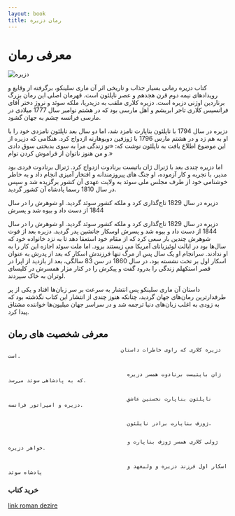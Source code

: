 ```yaml
---
layout: book
title: رمان دزیره
--- 
```


# معرفی رمان  



 ![دزیره][def1]

کتاب دزیره رمانی بسیار جذاب و تاریخی اثر آن ماری سلینکو، برگرفته از وقایع و رویدادهای نیمه دوم قرن هجدهم و عصر ناپلئون است. قهرمان اصلی این رمان بزرگ برناردین اوژنی دزیره است. دزیره کلاری ملقب به دزیدریا، ملکه سوئد و نروژ دختر آقای فرانسیس کلاری تاجر ابریشم و اهل مارسی  بود که در هشتم نوامبر سال 1777 میلادی در مارسی فرانسه چشم به جهان گشود.

دزیره در سال 1794 با ناپلئون بناپارت نامزد شد، اما دو سال بعد ناپلئون نامزدی خود را با او به هم زد و در هشتم مارس 1796 با ژوزفین دوبوهارنه ازدواج کرد. هنگامی که دزیره از این موضوع اطلاع یافت به ناپلئون نوشت که: «تو زندگی مرا به سوی بدبختی سوق دادی و من هنوز ناتوان از فراموش کردن توام.»

اما دزیره چندی بعد با ژنرال ژان باتیست برنادوت ازدواج کرد. ژنرال برنادوت فردی بود مدیر، با تجربه و کار آزموده، او جنگ های پیروزمندانه و افتخار آمیزی انجام داد و به خاطر خوشنامی خود از طرف مجلس ملی سوئد به ولایت عهدی آن کشور برگزیده شد و سپس در سال 1810 رسما پادشاه آن کشور گردید.

دزیره در سال 1829 تاج‌گذاری کرد و ملکه کشور سوئد گردید. او شوهرش را در سال 1844 از دست داد و بیوه شد و پسرش

دزیره در سال 1829 تاج‌گذاری کرد و ملکه کشور سوئد گردید. او شوهرش را در سال 1844 از دست داد و بیوه شد و پسرش اوسکار جانشین پدر گردید. دزیره بعد از فوت شوهرش چندین بار سعی کرد که از مقام خود استعفا دهد تا به نزد خانواده خود که سال‌ها بود در ایالت لوئیزیانای آمریکا می زیستند برود. اما ملت سوئد اجازه این کار را به او ندادند. سرانجام او یک سال پس از مرگ تنها فرزندش اسکار که بعد از پدرش به عنوان اسکار اول بر تخت نشسته بود، در سال 1860 در سن 83 سالگی، بعد از بازدید از اپرا در قصر استکهلم زندگی را بدرود گفت و پیکرش را در کنار مزار همسرش در کلیسای لوتران به خاک سپردند.

داستان آن ماری سلینکو پس انتشار به سرعت بر سر زبان‌ها افتاد و یکی از پر طرفدارترین رمان‌های جهان گردید، چنانکه هنوز چندی از انتشار این کتاب نگذشته بود که به زودی به اغلب زبان‌های دنیا ترجمه شد و در سراسر جهان میلیون‌ها خواننده مشتاق پیدا کرد.











## معرفی شخصیت های رمان

                                        دزیره کلاری که راوی خاطرات داستان است.   


                                          ژان باپتیست برنادوت همسر دزیره که به پادشاهی سوئد می‌رسد.   


                                          ناپلئون بناپارت نخستین عاشق دزیره و امپراتور فرانسه.


                                          ژوزف بناپارت برادر ناپلئون.


                                          ژولی کلاری همسر ژوزف بناپارت و خواهر دزیره.


                                          اسکار اول فرزند دزیره و ولیعهد و پادشاه سوئد                                                                                                                                                        

### خرید کتاب




[link roman dezire][def]

  


[def]: https://www.ketabrah.ir/%D8%B1%D9%85%D8%A7%D9%86-%D8%AF%D8%B2%DB%8C%D8%B1%D9%87/book/23030

[def1]: https://dkstatics-public.digikala.com/digikala-reviews/1375635.jpg?x-oss-process=image/resize,w_960/quality,q_70